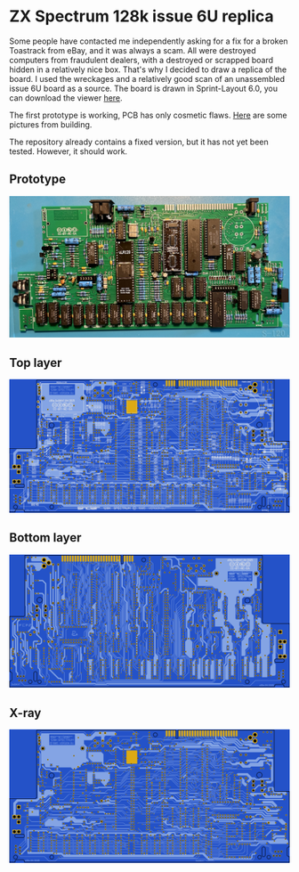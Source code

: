 # ZX Spectrum 128k issue 6U replica
Some people have contacted me independently asking for a fix for a broken Toastrack from eBay, and it was always a scam. All were destroyed computers from fraudulent dealers, with a destroyed or scrapped board hidden in a relatively nice box. That's why I decided to draw a replica of the board. I used the wreckages and a relatively good scan of an unassembled issue 6U board as a source. The board is drawn in Sprint-Layout 6.0, you can download the viewer [here](https://www.abacom-online.de/updates/Sprint-Layout60_Viewer.exe).

The first prototype is working, PCB has only cosmetic flaws. [Here](https://github.com/z00m128/pcb-resources/blob/main/Toastrack/pics/README.md) are some pictures from building.

The repository already contains a fixed version, but it has not yet been tested. However, it should work.

## Prototype
![](https://github.com/z00m128/pcb-resources/blob/main/Toastrack/pics/IMG_2612.jpg)

## Top layer
![](https://github.com/z00m128/pcb-resources/blob/main/Toastrack/ZXS128k_top.png)

## Bottom layer
![](https://github.com/z00m128/pcb-resources/blob/main/Toastrack/ZXS128k_bottom.png)

## X-ray
![](https://github.com/z00m128/pcb-resources/blob/main/Toastrack/ZXS128k_xray.png)
